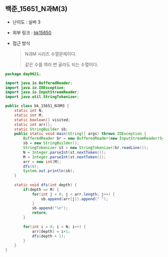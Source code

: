 ## 백준_15651_N과M(3)

- 난이도 : 실버 3

- 외부 링크 :  [bk15650](https://www.acmicpc.net/problem/15651)

- 접근 방식

  > N과M 시리즈 수열문제이다.
  >
  > 같은 수를 여러 번 골라도 되는 수열이다.

```java
package day0621;

import java.io.BufferedReader;
import java.io.IOException;
import java.io.InputStreamReader;
import java.util.StringTokenizer;

public class bk_15651_N과M3 {
	static int N;
	static int M;
	static boolean[] visited;
	static int arr[];
	static StringBuilder sb;
	public static void main(String[] args) throws IOException {
		BufferedReader br = new BufferedReader(new InputStreamReader(System.in));
		sb = new StringBuilder();
		StringTokenizer st = new StringTokenizer(br.readLine());
		N = Integer.parseInt(st.nextToken());
		M = Integer.parseInt(st.nextToken());
		arr = new int[M];
		dfs(0);
		System.out.println(sb);
	}
	
	static void dfs(int depth) {
		if(depth == M) {
			for(int j = 0; j < arr.length; j++) {
				sb.append(arr[j]).append(" ");
			}
			sb.append("\n");
			return;
		}
		
		for(int i = 0; i < N; i++) {
			arr[depth] = i+1;
			dfs(depth + 1);
		}
	}
}
```



